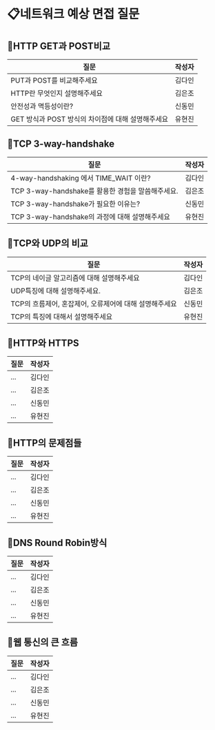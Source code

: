 # 📋네트워크 예상 면접 질문

## 📍HTTP GET과 POST비교
질문|작성자|
---|---- |
PUT과 POST를 비교해주세요|김다인 |
HTTP란 무엇인지 설명해주세요| 김은조|
안전성과 멱등성이란? |신동민|
GET 방식과 POST 방식의 차이점에 대해 설명해주세요|유현진|

## 📍TCP 3-way-handshake
질문|작성자|
---|---- |
4-way-handshaking 에서 TIME_WAIT 이란?|김다인 |
TCP 3-way-handshake를 활용한 경험을 말씀해주세요.| 김은조|
TCP 3-way-handshake가 필요한 이유는? |신동민|
TCP 3-way-handshake의 과정에 대해 설명해주세요|유현진|

## 📍TCP와 UDP의 비교
질문|작성자|
---|---- |
TCP의 네이글 알고리즘에 대해 설명해주세요|김다인 |
UDP특징에 대해 설명해주세요.| 김은조|
TCP의 흐름제어, 혼잡제어, 오류제어에 대해 설명해주세요|신동민|
TCP의 특징에 대해서 설명해주세요|유현진|

## 📍HTTP와 HTTPS
질문|작성자|
---|---- |
...|김다인 |
...| 김은조|
...|신동민|
...|유현진|

## 📍HTTP의 문제점들
질문|작성자|
---|---- |
...|김다인 |
...| 김은조|
...|신동민|
...|유현진|

## 📍DNS Round Robin방식
질문|작성자|
---|---- |
...|김다인 |
...| 김은조|
...|신동민|
...|유현진|

## 📍웹 통신의 큰 흐름
질문|작성자|
---|---- |
...|김다인 |
...| 김은조|
...|신동민|
...|유현진|

